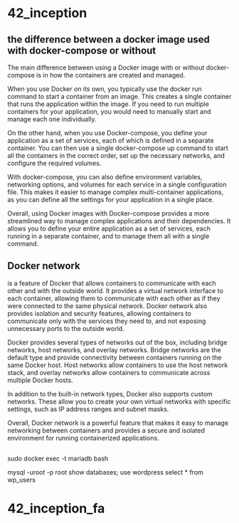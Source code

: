 # 42_inception

## the difference between a docker image used with docker-compose or without

The main difference between using a Docker image with or without docker-compose is in how the containers are created and managed.

When you use Docker on its own, you typically use the docker run command to start a container from an image. This creates a single container that runs the application within the image. If you need to run multiple containers for your application, you would need to manually start and manage each one individually.

On the other hand, when you use Docker-compose, you define your application as a set of services, each of which is defined in a separate container. You can then use a single docker-compose up command to start all the containers in the correct order, set up the necessary networks, and configure the required volumes.

With docker-compose, you can also define environment variables, networking options, and volumes for each service in a single configuration file. This makes it easier to manage complex multi-container applications, as you can define all the settings for your application in a single place.

Overall, using Docker images with Docker-compose provides a more streamlined way to manage complex applications and their dependencies. It allows you to define your entire application as a set of services, each running in a separate container, and to manage them all with a single command.




## Docker network

is a feature of Docker that allows containers to communicate with each other and with the outside world. It provides a virtual network interface to each container, allowing them to communicate with each other as if they were connected to the same physical network. Docker network also provides isolation and security features, allowing containers to communicate only with the services they need to, and not exposing unnecessary ports to the outside world.

Docker provides several types of networks out of the box, including bridge networks, host networks, and overlay networks. Bridge networks are the default type and provide connectivity between containers running on the same Docker host. Host networks allow containers to use the host network stack, and overlay networks allow containers to communicate across multiple Docker hosts.

In addition to the built-in network types, Docker also supports custom networks. These allow you to create your own virtual networks with specific settings, such as IP address ranges and subnet masks.

Overall, Docker network is a powerful feature that makes it easy to manage networking between containers and provides a secure and isolated environment for running containerized applications.


##
sudo docker exec -t mariadb bash



mysql -uroot -p root
show databases;
use wordpress
select * from wp_users

# 42_inception_fa
